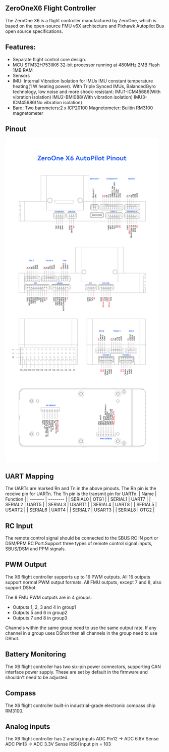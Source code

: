## ZeroOneX6 Flight Controller
The ZeroOne X6 is a flight controller manufactured by ZeroOne, which is based on the open-source FMU v6X architecture and Pixhawk Autopilot Bus open source specifications.

## Features:
- Separate flight control core design.
- MCU 
   STM32H753IIK6 32-bit processor running at 480MHz
   2MB Flash
   1MB RAM
- Sensors
- IMU: 
   Internal Vibration Isolation for IMUs
   IMU constant temperature heating(1 W heating power).
   With Triple Synced IMUs, BalancedGyro technology, low noise and more shock-resistant:
   IMU1-ICM45686(With vibration isolation) 
   IMU2-BMI088(With vibration isolation) 
   IMU3- ICM45686(No vibration isolation)
- Baro:
   Two barometers:2 x ICP20100
  Magnetometer:   Builtin RM3100 magnetometer

## Pinout
![ZeroOneX6 Pinout]( /ZeroOneX6Pinout.jpg "ZeroOneX6")


## UART Mapping
The UARTs are marked Rn and Tn in the above pinouts. The Rn pin is the receive pin for UARTn. The Tn pin is the transmit pin for UARTn.
| Name    | Function |
| ------- | -------- |
| SERIAL0 | OTG1     |
| SERIAL1 | UART7    |
| SERIAL2 | UART5    |
| SERIAL3 | USART1   |
| SERIAL4 | UART8    |
| SERIAL5 | USART2   |
| SERIAL6 | UART4    |
| SERIAL7 | USART3   |
| SERIAL8 | OTG2     |

## RC Input
The remote control signal should be connected to the SBUS RC IN port or DSM/PPM RC Port.Support three types of remote control signal inputs, SBUS/DSM and PPM signals.

## PWM Output
The X6 flight controller supports up to 16 PWM outputs. All 16 outputs support normal PWM output formats. All FMU outputs, except 7 and 8, also support DShot.

The 8 FMU PWM outputs are in 4 groups:
- Outputs 1, 2, 3 and 4 in group1
- Outputs 5 and 6 in group2
- Outputs 7 and 8 in group3

Channels within the same group need to use the same output rate. If any channel in a group uses DShot then all channels in the group need to use DShot.

## Battery Monitoring
The X6 flight controller has two six-pin power connectors, supporting CAN interface power supply.
These are set by default in the firmware and shouldn't need to be adjusted.

## Compass
The X6 flight controller built-in industrial-grade electronic compass chip RM3100.

## Analog inputs
The X6 flight controller  has 2 analog inputs
ADC Pin12 -> ADC 6.6V Sense
ADC Pin13 -> ADC 3.3V Sense
RSSI input pin = 103
